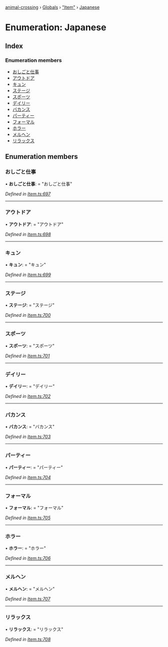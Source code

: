 [animal-crossing](../README.md) › [Globals](../globals.md) › ["Item"](../modules/_item_.md) › [Japanese](_item_.japanese.md)

# Enumeration: Japanese

## Index

### Enumeration members

* [おしごと仕事](_item_.japanese.md#おしごと仕事)
* [アウトドア](_item_.japanese.md#アウトドア)
* [キュン](_item_.japanese.md#キュン)
* [ステージ](_item_.japanese.md#ステージ)
* [スポーツ](_item_.japanese.md#スポーツ)
* [デイリー](_item_.japanese.md#デイリー)
* [バカンス](_item_.japanese.md#バカンス)
* [パーティー](_item_.japanese.md#パーティー)
* [フォーマル](_item_.japanese.md#フォーマル)
* [ホラー](_item_.japanese.md#ホラー)
* [メルヘン](_item_.japanese.md#メルヘン)
* [リラックス](_item_.japanese.md#リラックス)

## Enumeration members

###  おしごと仕事

• **おしごと仕事**: = "おしごと仕事"

*Defined in [Item.ts:697](https://github.com/Norviah/animal-crossing/blob/37a256e/module/types/Item.ts#L697)*

___

###  アウトドア

• **アウトドア**: = "アウトドア"

*Defined in [Item.ts:698](https://github.com/Norviah/animal-crossing/blob/37a256e/module/types/Item.ts#L698)*

___

###  キュン

• **キュン**: = "キュン"

*Defined in [Item.ts:699](https://github.com/Norviah/animal-crossing/blob/37a256e/module/types/Item.ts#L699)*

___

###  ステージ

• **ステージ**: = "ステージ"

*Defined in [Item.ts:700](https://github.com/Norviah/animal-crossing/blob/37a256e/module/types/Item.ts#L700)*

___

###  スポーツ

• **スポーツ**: = "スポーツ"

*Defined in [Item.ts:701](https://github.com/Norviah/animal-crossing/blob/37a256e/module/types/Item.ts#L701)*

___

###  デイリー

• **デイリー**: = "デイリー"

*Defined in [Item.ts:702](https://github.com/Norviah/animal-crossing/blob/37a256e/module/types/Item.ts#L702)*

___

###  バカンス

• **バカンス**: = "バカンス"

*Defined in [Item.ts:703](https://github.com/Norviah/animal-crossing/blob/37a256e/module/types/Item.ts#L703)*

___

###  パーティー

• **パーティー**: = "パーティー"

*Defined in [Item.ts:704](https://github.com/Norviah/animal-crossing/blob/37a256e/module/types/Item.ts#L704)*

___

###  フォーマル

• **フォーマル**: = "フォーマル"

*Defined in [Item.ts:705](https://github.com/Norviah/animal-crossing/blob/37a256e/module/types/Item.ts#L705)*

___

###  ホラー

• **ホラー**: = "ホラー"

*Defined in [Item.ts:706](https://github.com/Norviah/animal-crossing/blob/37a256e/module/types/Item.ts#L706)*

___

###  メルヘン

• **メルヘン**: = "メルヘン"

*Defined in [Item.ts:707](https://github.com/Norviah/animal-crossing/blob/37a256e/module/types/Item.ts#L707)*

___

###  リラックス

• **リラックス**: = "リラックス"

*Defined in [Item.ts:708](https://github.com/Norviah/animal-crossing/blob/37a256e/module/types/Item.ts#L708)*
